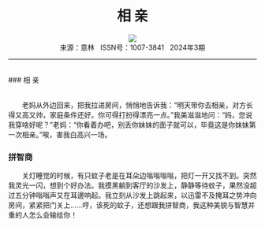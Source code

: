 # <center>相 亲</center>

<div align=center><img src="http://fslib.vip.qikan.cn/img.ashx?key=%d7%f7%d5%df%a3%ba"></div>

<center>来源：意林   ISSN号：1007-3841   2024年3期</center>

* * *

<br>### 相 亲

  
<br>　　老妈从外边回来，把我拉进房间，悄悄地告诉我：“明天带你去相亲，对方长得又高又帅，家庭条件还好。你可得打扮得漂亮一点。”我美滋滋地问：“妈，您说我穿啥好呢？”老妈：“你看着办吧，别丢你妹妹的面子就可以，毕竟这是你妹妹第一次相亲。”唉，害我白高兴一场。

### 拼智商

  
　　关灯睡觉的时候，有只蚊子老是在耳朵边嗡嗡嗡嗡，把灯一开又找不到。突然我灵光一闪，想到个好办法。我摸黑躺到客厅的沙发上，静静等待蚊子，果然没超过五分钟嗡嗡声又在耳邊响起。我立刻从沙发上跳起来，以迅雷不及掩耳之势冲向房间，紧紧把门关上……哼，该死的蚊子，还想跟我拼智商，我这种美貌与智慧并重的人怎么会输给你！
